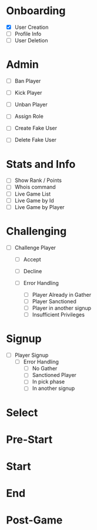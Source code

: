 # Onboarding

* [X] User Creation
* [ ] Profile Info
* [ ] User Deletion

# Admin

* [ ] Ban Player
* [ ] Kick Player
* [ ] Unban Player
* [ ] Assign Role
* [ ] Create Fake User
* [ ] Delete Fake User


# Stats and Info

* [ ] Show Rank / Points
* [ ] Whois command
* [ ] Live Game List
* [ ] Live Game by Id
* [ ] Live Game by Player

# Challenging

* [ ] Challenge Player
  * [ ] Accept
  * [ ] Decline
  * [ ] Error Handling

    * [ ] Player Already in Gather
    * [ ] Player Sanctioned
    * [ ] Player in another signup
    * [ ] Insufficient Privileges

# Signup

* [ ] Player Signup
  * [ ] Error Handling
    * [ ] No Gather
    * [ ] Sanctioned Player
    * [ ] In pick phase
    * [ ] In another signup

# Select


# Pre-Start


# Start


# End


# Post-Game
